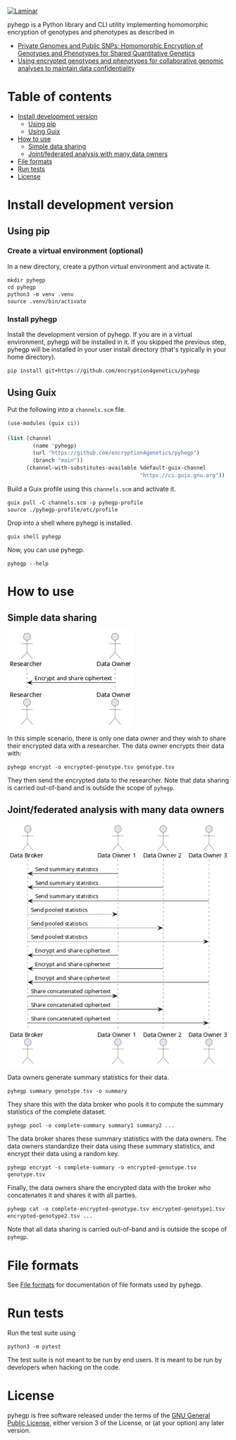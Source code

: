 [![Laminar](https://ci.systemreboot.net/badge/pyhegp.svg)](https://ci.systemreboot.net/jobs/pyhegp)

pyhegp is a Python library and CLI utility implementing homomorphic encryption of genotypes and phenotypes as described in
- [Private Genomes and Public SNPs: Homomorphic Encryption of Genotypes and Phenotypes for Shared Quantitative Genetics](https://academic.oup.com/genetics/article/215/2/359/5930450)
- [Using encrypted genotypes and phenotypes for collaborative genomic analyses to maintain data confidentiality](https://academic.oup.com/genetics/article/226/3/iyad210/7470728)

# Table of contents
- [Install development version](#install-development-version)
  - [Using pip](#using-pip)
  - [Using Guix](#using-guix)
- [How to use](#how-to-use)
  - [Simple data sharing](#simple-data-sharing)
  - [Joint/federated analysis with many data owners](#jointfederated-analysis-with-many-data-owners)
- [File formats](#file-formats)
- [Run tests](#run-tests)
- [License](#license)

# Install development version
## Using pip
### Create a virtual environment (optional)
In a new directory, create a python virtual environment and activate it.
```
mkdir pyhegp
cd pyhegp
python3 -m venv .venv
source .venv/bin/activate
```
### Install pyhegp
Install the development version of pyhegp. If you are in a virtual environment, pyhegp will be installed in it. If you skipped the previous step, pyhegp will be installed in your user install directory (that's typically in your home directory).
```
pip install git+https://github.com/encryption4genetics/pyhegp
```

## Using Guix

Put the following into a `channels.scm` file.
```scheme
(use-modules (guix ci))

(list (channel
        (name 'pyhegp)
        (url "https://github.com/encryption4genetics/pyhegp")
        (branch "main"))
      (channel-with-substitutes-available %default-guix-channel
                                          "https://ci.guix.gnu.org"))
```
Build a Guix profile using this `channels.scm` and activate it.
```
guix pull -C channels.scm -p pyhegp-profile
source ./pyhegp-profile/etc/profile
```
Drop into a shell where pyhegp is installed.
```
guix shell pyhegp
```
Now, you can use pyhegp.
```
pyhegp --help
```

# How to use
## Simple data sharing

![Simple data sharing workflow](doc/simple-workflow.png)

In this simple scenario, there is only one data owner and they wish to share their encrypted data with a researcher. The data owner encrypts their data with:
```
pyhegp encrypt -o encrypted-genotype.tsv genotype.tsv
```
They then send the encrypted data to the researcher. Note that data sharing is carried out-of-band and is outside the scope of `pyhegp`.

## Joint/federated analysis with many data owners

![Joint/federated analysis workflow](doc/joint-workflow.png)

Data owners generate summary statistics for their data.
```
pyhegp summary genotype.tsv -o summary
```
They share this with the data broker who pools it to compute the summary statistics of the complete dataset.
```
pyhegp pool -o complete-summary summary1 summary2 ...
```
The data broker shares these summary statistics with the data owners. The data owners standardize their data using these summary statistics, and encrypt their data using a random key.
```
pyhegp encrypt -s complete-summary -o encrypted-genotype.tsv genotype.tsv
```
Finally, the data owners share the encrypted data with the broker who concatenates it and shares it with all parties.
```
pyhegp cat -o complete-encrypted-genotype.tsv encrypted-genotype1.tsv encrypted-genotype2.tsv ...
```
Note that all data sharing is carried out-of-band and is outside the scope of `pyhegp`.

# File formats

See [File formats](doc/file-formats.md) for documentation of file formats used by pyhegp.

# Run tests

Run the test suite using
```
python3 -m pytest
```
The test suite is not meant to be run by end users. It is meant to be run by developers when hacking on the code.

# License

pyhegp is free software released under the terms of the [GNU General Public License](https://www.gnu.org/licenses/gpl.html), either version 3 of the License, or (at your option) any later version.
